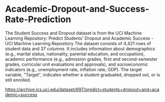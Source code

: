 # Academic-Dropout-and-Success-Rate-Prediction

The Student Success and Dropout dataset is from the UCI Machine Learning Repository: Predict Students' Dropout and Academic Success - UCI Machine Learning Repository
The dataset consists of 4,421 rows of student data and 37 columns. It includes information about demographics (e.g., marital status, nationality, parental education, and occupation), academic performance (e.g., admission grades, first and second-semester grades, curricular unit evaluations and approvals), and socioeconomic indicators (e.g., unemployment rate, inflation rate, GDP). The target variable, "Target", indicates whether a student graduated, dropped out, or is still enrolled.

https://archive.ics.uci.edu/dataset/697/predict+students+dropout+and+academic+success  
